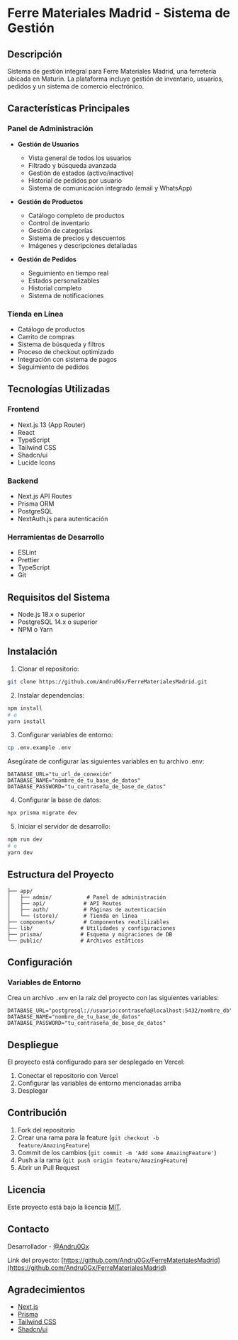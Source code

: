 # Ferre Materiales Madrid - Sistema de Gestión

## Descripción
Sistema de gestión integral para Ferre Materiales Madrid, una ferretería ubicada en Maturín. La plataforma incluye gestión de inventario, usuarios, pedidos y un sistema de comercio electrónico.

## Características Principales

### Panel de Administración
- **Gestión de Usuarios**
  - Vista general de todos los usuarios
  - Filtrado y búsqueda avanzada
  - Gestión de estados (activo/inactivo)
  - Historial de pedidos por usuario
  - Sistema de comunicación integrado (email y WhatsApp)

- **Gestión de Productos**
  - Catálogo completo de productos
  - Control de inventario
  - Gestión de categorías
  - Sistema de precios y descuentos
  - Imágenes y descripciones detalladas

- **Gestión de Pedidos**
  - Seguimiento en tiempo real
  - Estados personalizables
  - Historial completo
  - Sistema de notificaciones

### Tienda en Línea
- Catálogo de productos
- Carrito de compras
- Sistema de búsqueda y filtros
- Proceso de checkout optimizado
- Integración con sistema de pagos
- Seguimiento de pedidos

## Tecnologías Utilizadas

### Frontend
- Next.js 13 (App Router)
- React
- TypeScript
- Tailwind CSS
- Shadcn/ui
- Lucide Icons

### Backend
- Next.js API Routes
- Prisma ORM
- PostgreSQL
- NextAuth.js para autenticación

### Herramientas de Desarrollo
- ESLint
- Prettier
- TypeScript
- Git

## Requisitos del Sistema

- Node.js 18.x o superior
- PostgreSQL 14.x o superior
- NPM o Yarn

## Instalación

1. Clonar el repositorio:
```bash
git clone https://github.com/Andru0Gx/FerreMaterialesMadrid.git
```

2. Instalar dependencias:
```bash
npm install
# o
yarn install
```

3. Configurar variables de entorno:
```bash
cp .env.example .env
```

Asegúrate de configurar las siguientes variables en tu archivo .env:
```env
DATABASE_URL="tu_url_de_conexión"
DATABASE_NAME="nombre_de_tu_base_de_datos"
DATABASE_PASSWORD="tu_contraseña_de_base_de_datos"
```

4. Configurar la base de datos:
```bash
npx prisma migrate dev
```

5. Iniciar el servidor de desarrollo:
```bash
npm run dev
# o
yarn dev
```

## Estructura del Proyecto

```
├── app/
│   ├── admin/           # Panel de administración
│   ├── api/            # API Routes
│   ├── auth/           # Páginas de autenticación
│   └── (store)/        # Tienda en línea
├── components/         # Componentes reutilizables
├── lib/               # Utilidades y configuraciones
├── prisma/            # Esquema y migraciones de DB
└── public/            # Archivos estáticos
```

## Configuración

### Variables de Entorno
Crea un archivo `.env` en la raíz del proyecto con las siguientes variables:
```env
DATABASE_URL="postgresql://usuario:contraseña@localhost:5432/nombre_db"
DATABASE_NAME="nombre_de_tu_base_de_datos"
DATABASE_PASSWORD="tu_contraseña_de_base_de_datos"
```

## Despliegue

El proyecto está configurado para ser desplegado en Vercel:

1. Conectar el repositorio con Vercel
2. Configurar las variables de entorno mencionadas arriba
3. Desplegar

## Contribución

1. Fork del repositorio
2. Crear una rama para la feature (`git checkout -b feature/AmazingFeature`)
3. Commit de los cambios (`git commit -m 'Add some AmazingFeature'`)
4. Push a la rama (`git push origin feature/AmazingFeature`)
5. Abrir un Pull Request

## Licencia

Este proyecto está bajo la licencia [MIT](https://choosealicense.com/licenses/mit/).

## Contacto

Desarrollador - [@Andru0Gx](https://github.com/Andru0Gx)

Link del proyecto: [https://github.com/Andru0Gx/FerreMaterialesMadrid](https://github.com/Andru0Gx/FerreMaterialesMadrid)

## Agradecimientos

- [Next.js](https://nextjs.org)
- [Prisma](https://prisma.io)
- [Tailwind CSS](https://tailwindcss.com)
- [Shadcn/ui](https://ui.shadcn.com) 
